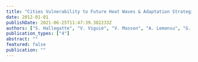 ```yaml
---
title: "Cities Vulnerability to Future Heat Waves & Adaptation Strategies"
date: 2012-01-01
publishDate: 2021-06-25T11:47:39.382233Z
authors: ["S. Hallegatte", "V. Viguié", "V. Masson", "A. Lemonsu", "G. Pigeon", "A. L. Beaulant", "B. Bueno", "C. Marchardier", "J. L. Salagnac"]
publication_types: ["4"]
abstract: ""
featured: false
publication: ""
---
```


